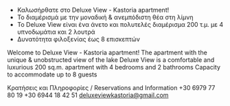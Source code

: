 - Καλωσήρθατε στο Deluxe View - Kastoria apartment!
- Το διαμέρισμά με την μοναδική & ανεμπόδιστη θέα στη λίμνη
- Το Deluxe View είναι ένα άνετο και πολυτελές διαμέρισμα 200 τ.μ. με 4 υπνοδωμάτια και 2 λουτρά
- Δυνατότητα φιλοξενίας έως 8 επισκεπτών

Welcome to Deluxe View - Kastoria apartment!
The apartment with the unique & unobstructed view of the lake
Deluxe View is a comfortable and luxurious 200 sq.m. apartment with 4 bedrooms and 2 bathrooms
Capacity to accommodate up to 8 guests


Κρατήσεις και Πληροφορίες / Reservations and Ιnformation
+30 6979 77 80 19
+30 6944 18 42 51
deluxeviewkastoria@gmail.com

